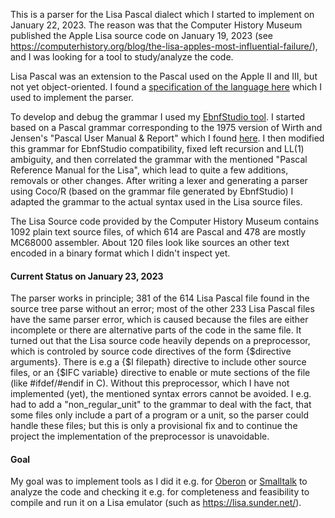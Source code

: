 This is a parser for the Lisa Pascal dialect which I started to implement on January 22, 2023. The reason was that the Computer History Museum published the Apple Lisa source code on January 19, 2023 (see https://computerhistory.org/blog/the-lisa-apples-most-influential-failure/), and I was looking for a tool to study/analyze the code. 

Lisa Pascal was an extension to the Pascal used on the Apple II and III, but not yet object-oriented. I found a [specification of the language here](http://lisa.sunder.net/Pascal_Reference.pdf) which I used to implement the parser. 

To develop and debug the grammar I used my [EbnfStudio tool](https://github.com/rochus-keller/EbnfStudio). I started based on a Pascal grammar corresponding to the 1975 version of Wirth and Jensen's "Pascal User Manual & Report" which I found [here](https://www.icosaedro.it/bnf_chk/ebnf-pascal.txt). I then modified this grammar for EbnfStudio compatibility, fixed left recursion and LL(1) ambiguity, and then correlated the grammar with the mentioned "Pascal Reference Manual for the Lisa", which lead to quite a few additions, removals or other changes. After writing a lexer and generating a parser using Coco/R (based on the grammar file generated by EbnfStudio) I adapted the grammar to the actual syntax used in the Lisa source files.

The Lisa Source code provided by the Computer History Museum contains 1092 plain text source files, of which 614 are Pascal and 478 are mostly MC68000 assembler. About 120 files look like sources an other text encoded in a binary format which I didn't inspect yet.

#### Current Status on January 23, 2023

The parser works in principle; 381 of the 614 Lisa Pascal file found in the source tree parse without an error; most of the other 233 Lisa Pascal files have the same parser error, which is caused because the files are either incomplete or there are alternative parts of the code in the same file. It turned out that the Lisa source code heavily depends on a preprocessor, which is controled by source code directives of the form {$directive arguments}. There is e.g a {$I filepath} directive to include other source files, or an {$IFC variable} directive to enable or mute sections of the file (like #ifdef/#endif in C). Without this preprocessor, which I have not implemented (yet), the mentioned syntax errors cannot be avoided. I e.g. had to add a "non_regular_unit" to the grammar to deal with the fact, that some files only include a part of a program or a unit, so the parser could handle these files; but this is only a provisional fix and to continue the project the implementation of the preprocessor is unavoidable.

#### Goal

My goal was to implement tools as I did it e.g. for [Oberon](https://github.com/rochus-keller/Oberon/blob/master/README_old.md) or [Smalltalk](https://github.com/rochus-keller/Smalltalk/blob/master/Readme.md) to analyze the code and checking it e.g. for completeness and feasibility to compile and run it on a Lisa emulator (such as https://lisa.sunder.net/).
